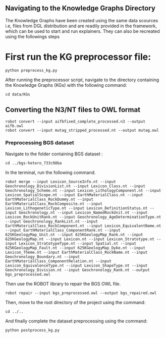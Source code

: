 ## Navigating to the Knowledge Graphs Directory

The Knowledge Graphs have been created using the same data scources i.e, files from DGL distribution and are readily provided in the framework, which can be used to start  and run explainers. They can also be recreated using the followings steps
# First run the KG preprocessor file:
```shell
python preprocess_kg.py
```

After running the preprocessor script, navigate to the directory containing the Knowledge Graphs (KGs) with the following command:

```shell
cd data/KGs
```

## Converting the N3/NT files to OWL format

```shell
robot convert --input aifbfixed_complete_processed.n3 --output aifb.owl
robot convert --input mutag_stripped_processed.nt --output mutag.owl

```

### Preprocessing BGS dataset

Navigate to the folder containing BGS dataset :
```shell
cd ../bgs-hetero_733c98ba
```
In the terminal, run the following command.
``` shell
robot merge --input Lexicon_SourceInfo.nt --input Geochronology_DivisionList.nt --input Lexicon_Class.nt --input Geochronology_Scheme.nt --input Lexicon_LithologyComponent.nt --input Lexicon_SpatialScope.nt --input EarthMaterialClass.nt --input EarthMaterialClass_RockDummy.nt --input EarthMaterialClass_RockComposite.nt --input Lexicon_LithogeneticType.nt --input Lexicon_DefinitionStatus.nt --input Geochronology.nt --input Lexicon_NamedRockUnit.nt --input Lexicon_RockUnitRank.nt --input Geochronology_AgeDeterminationType.nt --input Geochronology_RankList.nt --input EarthMaterialClass_RockComponent.nt --input Lexicon_EquivalentName.nt --input EarthMaterialClass_ComponentRank.nt --input 625KGeologyMap_Unit.nt --input 625KGeologyMap_Rank.nt --input 625KGeologyMap.nt --input Lexicon.nt --input Lexicon_Stratotype.nt --input Lexicon_StratotypeType.nt --input Spatial.nt --input 625KGeologyMap_Fault.nt --input 625KGeologyMap_Dyke.nt --input Lexicon_Theme.nt --input EarthMaterialClass_RockName.nt --input Geochronology_Boundary.nt --input EarthMaterialClass_ComponentRelation.nt --input Lexicon_EquivalenceType.nt --input Lexicon_ShapeType.nt --input Geochronology_Division.nt --input Geochronology_Rank.nt --output bgs_preprocessed.owl
```

Then use the ROBOT library to repair the BGS OWL file.
```shell
robot repair --input bgs_preprocessed.owl --output bgs_repaired.owl
```

Then, move to the root directory of the project using the command:
```shell
cd ../..
```
And finally complete the dataset preprocessing using the command:
```shell
python postprocess_kg.py
```